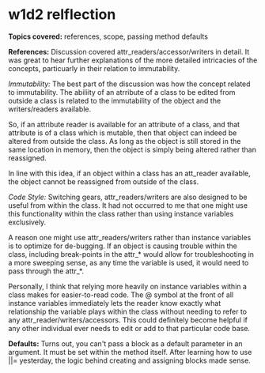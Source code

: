 # w1d2 relflection

**Topics covered:** references, scope, passing method defaults

**References:** Discussion covered attr_readers/accessor/writers in detail. It was great to hear further explanations of the more detailed intricacies of the concepts, particuarly in their relation to immutability.

_Immutability:_
The best part of the discussion was how the concept related to immutability. The abiliity of an atrribute of a class to be edited from outside a class is related to the immutability of the object and the writers/readers available.

So, if an attribute reader is available for an attribute of a class, and that attribute is of a class which is mutable, then that object can indeed be altered from outside the class. As long as the object is still stored in the same location in memory, then the object is simply being altered rather than reassigned.

In line with this idea, if an object within a class has an att_reader available, the object cannot be reassigned from outside of the class.

_Code Style:_
Switching gears, attr_readers/writers are also designed to be useful from within the class. It had not occurred to me that one might use this functionality within the class rather than using instance variables exclusively.

A reason one might use attr_readers/writers rather than instance variables is to optimize for de-bugging. If an object is causing trouble within the class, including break-points in the attr_* would allow for troubleshooting in a more sweeping sense, as any time the variable is used, it would need to pass through the attr_*.

Personally, I think that relying more heavily on instance variables within a class makes for easier-to-read code. The @ symbol at the front of all instance variables immediately lets the reader know exactly what relationship the variable plays within the class without needing to refer to any attr_reader/writers/accessors. This could definitely become helpful if any other individual ever needs to edit or add to that particular code base.  

**Defaults:** Turns out, you can't pass a block as a default parameter in an argument. It must be set within the method itself. After learning how to use ||= yesterday, the logic behind creating and assigning blocks made sense.